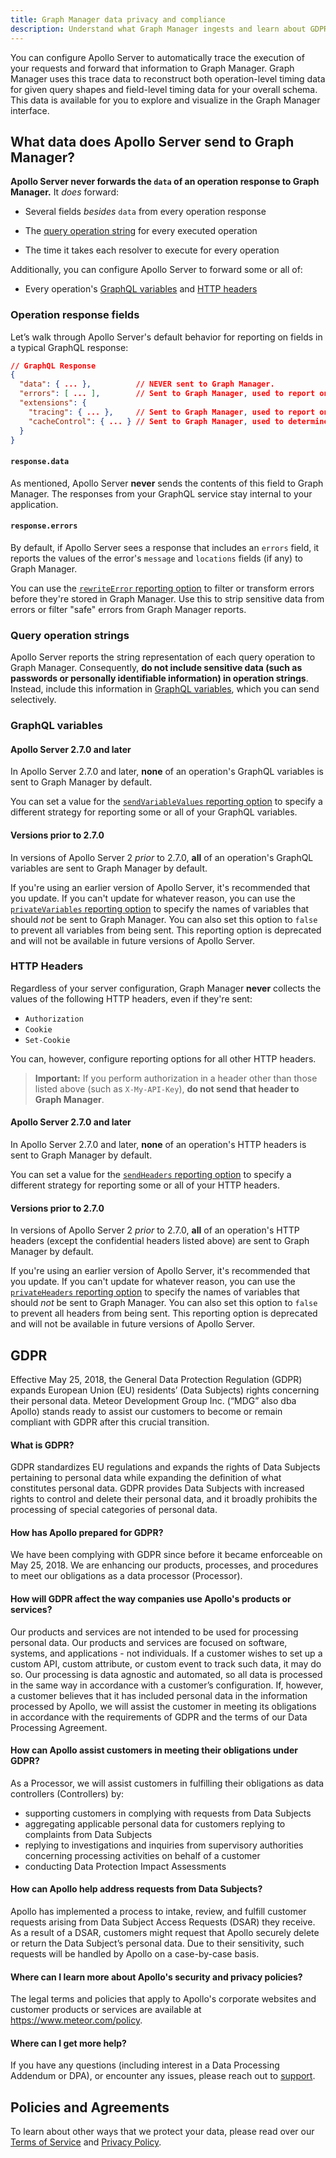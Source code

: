 ```yaml
---
title: Graph Manager data privacy and compliance
description: Understand what Graph Manager ingests and learn about GDPR
---
```


You can configure Apollo Server to automatically trace the execution of your requests and forward that information to Graph Manager. Graph Manager uses this trace data to reconstruct both operation-level timing data for given query shapes and field-level timing data for your overall schema. This data is available for you to explore and visualize in the Graph Manager interface.

## What data does Apollo Server send to Graph Manager?

**Apollo Server never forwards the `data` of an operation response to Graph Manager.** It _does_ forward:

* Several fields _besides_ `data` from every operation response

* The [query operation string](#query-operation-strings) for every executed operation

* The time it takes each resolver to execute for every operation

Additionally, you can configure Apollo Server to forward some or all of:

* Every operation's [GraphQL variables](#graphql-variables) and [HTTP headers](#http-headers)

### Operation response fields

Let’s walk through Apollo Server's default behavior for reporting on fields in a typical GraphQL response:

```json
// GraphQL Response
{
  "data": { ... },          // NEVER sent to Graph Manager.
  "errors": [ ... ],        // Sent to Graph Manager, used to report on errors for operations and fields.
  "extensions": {
    "tracing": { ... },     // Sent to Graph Manager, used to report on performance data for operations and fields.
    "cacheControl": { ... } // Sent to Graph Manager, used to determine cache policies and forward CDN cache headers.
  }
}
```

#### `response.data`

As mentioned, Apollo Server **never** sends the contents of this field to Graph
Manager. The responses from your GraphQL service stay internal to your application.

#### `response.errors`

By default, if Apollo Server sees a response that includes an `errors` field, it reports the values
of the error's `message` and `locations` fields (if any) to Graph Manager.

You can use the [`rewriteError` reporting option](https://www.apollographql.com/docs/apollo-server/api/apollo-server/#enginereportingoptions) to filter or transform errors before they're stored in
Graph Manager. Use this to strip sensitive data from errors or filter "safe" errors from Graph Manager reports.

### Query operation strings

Apollo Server reports the string representation of each
query operation to Graph Manager. Consequently, **do not include sensitive data (such
as passwords or personally identifiable information) in operation strings**. Instead, include this information in [GraphQL variables](#graphql-variables), which you can send selectively.

### GraphQL variables

#### Apollo Server 2.7.0 and later

In Apollo Server 2.7.0 and later, **none** of an
operation's GraphQL variables is sent to Graph Manager by default.

You can set a value for the [`sendVariableValues` reporting option](https://www.apollographql.com/docs/apollo-server/api/apollo-server/#enginereportingoptions) to specify a different strategy for reporting
some or all of your GraphQL variables.

#### Versions prior to 2.7.0

In versions of Apollo Server 2 _prior_ to 2.7.0, **all** of an operation's GraphQL
variables are sent to Graph Manager by default.

If you're using an earlier version of Apollo Server, it's recommended that you
update. If you can't update for whatever reason, you can use the
 [`privateVariables` reporting option](https://www.apollographql.com/docs/apollo-server/api/apollo-server/#enginereportingoptions)
to specify the names of variables that should _not_ be sent to Graph Manager. You
can also set this option to `false` to prevent all variables from being sent.
This reporting option is deprecated and will not be available in future versions of Apollo Server.

### HTTP Headers

Regardless of your server configuration, Graph Manager **never** collects the values
of the following HTTP headers, even if they're sent:

* `Authorization`
* `Cookie`
* `Set-Cookie`

You can, however, configure reporting options for all other HTTP headers.

> **Important:** If you perform authorization in a header other than those listed above
> (such as `X-My-API-Key`), **do not send that header to Graph Manager**.

#### Apollo Server 2.7.0 and later

In Apollo Server 2.7.0 and later, **none** of an
operation's HTTP headers is sent to Graph Manager by default.

You can set a value for the [`sendHeaders` reporting option](https://www.apollographql.com/docs/apollo-server/api/apollo-server/#enginereportingoptions) to specify a different strategy for reporting
some or all of your HTTP headers.

#### Versions prior to 2.7.0

In versions of Apollo Server 2 _prior_ to 2.7.0, **all** of an operation's HTTP headers
(except the confidential headers listed above) are sent to Graph Manager by default.

If you're using an earlier version of Apollo Server, it's recommended that you
update. If you can't update for
whatever reason, you can use the [`privateHeaders` reporting option](https://www.apollographql.com/docs/apollo-server/api/apollo-server/#enginereportingoptions) to specify the names of variables
that should _not_ be sent to Graph Manager. You can also set this
option to `false` to prevent all headers from being sent.
This reporting option is deprecated and will not be available in future versions of Apollo Server.

<!--
######################################################################
GDOR
######################################################################
-->

## GDPR

Effective May 25, 2018, the General Data Protection Regulation (GDPR) expands European Union (EU) residents’ (Data Subjects) rights concerning their personal data. Meteor Development Group Inc. (“MDG” also dba Apollo) stands ready to assist our customers to become or remain compliant with GDPR after this crucial transition.

#### What is GDPR?

GDPR standardizes EU regulations and expands the rights of Data Subjects pertaining to personal data while expanding the definition of what constitutes personal data. GDPR provides Data Subjects with increased rights to control and delete their personal data, and it broadly prohibits the processing of special categories of personal data.

#### How has Apollo prepared for GDPR?

We have been complying with GDPR since before it became enforceable on May 25, 2018. We are enhancing our products, processes, and procedures to meet our obligations as a data processor (Processor).

#### How will GDPR affect the way companies use Apollo's products or services?

Our products and services are not intended to be used for processing personal data. Our products and services are focused on software, systems, and applications - not individuals. If a customer wishes to set up a custom API, custom attribute, or custom event to track such data, it may do so. Our processing is data agnostic and automated, so all data is processed in the same way in accordance with a customer’s configuration. If, however, a customer believes that it has included personal data in the information processed by Apollo, we will assist the customer in meeting its obligations in accordance with the requirements of GDPR and the terms of our Data Processing Agreement.

#### How can Apollo assist customers in meeting their obligations under GDPR?

As a Processor, we will assist customers in fulfilling their obligations as data controllers (Controllers) by:

- supporting customers in complying with requests from Data Subjects
- aggregating applicable personal data for customers replying to complaints from Data Subjects
- replying to investigations and inquiries from supervisory authorities concerning processing activities on behalf of a customer
- conducting Data Protection Impact Assessments

#### How can Apollo help address requests from Data Subjects?

Apollo has implemented a process to intake, review, and fulfill customer requests arising from Data Subject Access Requests (DSAR) they receive. As a result of a DSAR, customers might request that Apollo securely delete or return the Data Subject’s personal data. Due to their sensitivity, such requests will be handled by Apollo on a case-by-case basis.

#### Where can I learn more about Apollo's security and privacy policies?

The legal terms and policies that apply to Apollo's corporate websites and customer products or services are available at https://www.meteor.com/policy.

#### Where can I get more help?

If you have any questions (including interest in a Data Processing Addendum or DPA), or encounter any issues, please reach out to [support](https://engine.apollographql.com/support).

<!--
######################################################################
Policies and Agreements
######################################################################
-->

## Policies and Agreements

To learn about other ways that we protect your data, please read over our [Terms of Service](https://www.apollographql.com/policies/terms) and [Privacy Policy](https://www.apollographql.com/policies/privacy).
